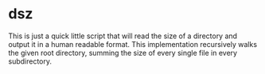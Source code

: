 # dsz

This is just a quick little script that will read the size of a directory and output it in a human readable format. This implementation recursively walks the given root directory, summing the size of every single file in every subdirectory.
